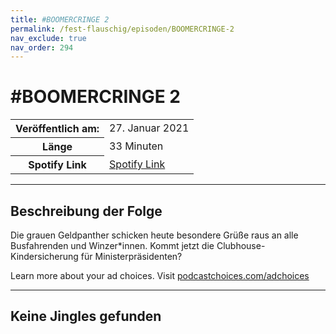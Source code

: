 ```yaml
---
title: #BOOMERCRINGE 2
permalink: /fest-flauschig/episoden/BOOMERCRINGE-2
nav_exclude: true
nav_order: 294
---
```


# #BOOMERCRINGE 2
<table class="resp-table dcf-table dcf-table-responsive dcf-table-bordered dcf-table-striped dcf-w-100%">
                    <tbody>
                        <tr>
                            <th scope="row">Veröffentlich am:</th>
                            <td data-label="Veröffentlich am:">27. Januar 2021</td>
                        </tr>
                        <tr>
                            <th scope="row">Länge </th>
                            <td data-label="Länge ">33 Minuten</td>
                        </tr><tr>
                                <th scope="row">Spotify Link</th>
                                <td data-label="Spotify Link"><a href="https://open.spotify.com/episode/4RxAMnPNQq5aiclBbnF2P5">Spotify Link</a></td>
                            </tr></tbody>
                </table>

***

## Beschreibung der Folge

<div>
<p>Die grauen Geldpanther schicken heute besondere Grüße raus an alle Busfahrenden und Winzer*innen. Kommt jetzt die Clubhouse-Kindersicherung für Ministerpräsidenten?</p><p> </p><p>Learn more about your ad choices. Visit <a href="https://podcastchoices.com/adchoices">podcastchoices.com/adchoices</a></p>  
</div>

***

## Keine Jingles gefunden